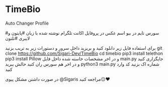 # TimeBio
 Auto Changer Profile

#سورس تایم در بیو اسم عکس در پروفایل اکانت تلگرام
نوشته شده با زبان #پایتون و لایبری #تلتون

برای استفاده فایل زیر دانلود کنید و بریزید داخل سرور و دستورات زیر به تریب بزنید
git clone https://github.com/Sigari-Dev/TimeBio
cd timebio
pip3 install telethon
pip3 install Pillow
و در اخر مشخصات خاسته شده داخل فایل main.py جایگزاری کنید و در اخر هم سورس ران کنید حالش ببرید
python3 main.py
شماره اک بزنید کد وارد کنید 

در صورت داشتن مشکل پیوی @Sigaris مراجعه کنید😐❤️
